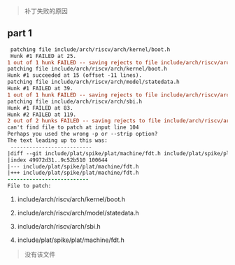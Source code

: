 > 补丁失败的原因

## part 1


```patch
 patching file include/arch/riscv/arch/kernel/boot.h
 Hunk #1 FAILED at 25.
1 out of 1 hunk FAILED -- saving rejects to file include/arch/riscv/arch/kernel/boot.h.rej
patching file include/arch/riscv/arch/kernel/boot.h
Hunk #1 succeeded at 15 (offset -11 lines).
patching file include/arch/riscv/arch/model/statedata.h
Hunk #1 FAILED at 39.
1 out of 1 hunk FAILED -- saving rejects to file include/arch/riscv/arch/model/statedata.h.rej
patching file include/arch/riscv/arch/sbi.h
Hunk #1 FAILED at 83.
Hunk #2 FAILED at 119.
2 out of 2 hunks FAILED -- saving rejects to file include/arch/riscv/arch/sbi.h.rej
can't find file to patch at input line 104
Perhaps you used the wrong -p or --strip option?
The text leading up to this was:
 --------------------------
|diff --git include/plat/spike/plat/machine/fdt.h include/plat/spike/plat/machine/fdt.h
|index 49972d31..9c52b510 100644
|--- include/plat/spike/plat/machine/fdt.h
|+++ include/plat/spike/plat/machine/fdt.h
--------------------------
File to patch: 
```

1. include/arch/riscv/arch/kernel/boot.h

2. include/arch/riscv/arch/model/statedata.h

3. include/arch/riscv/arch/sbi.h

4. include/plat/spike/plat/machine/fdt.h
> 没有该文件
